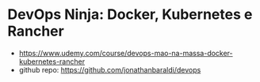 # DevOps Ninja: Docker, Kubernetes e Rancher

- <https://www.udemy.com/course/devops-mao-na-massa-docker-kubernetes-rancher>
- github repo: <https://github.com/jonathanbaraldi/devops>

